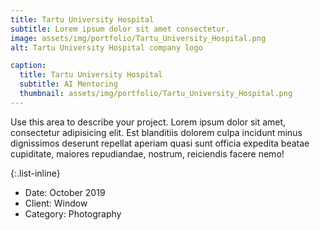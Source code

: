 ```yaml
---
title: Tartu University Hospital
subtitle: Lorem ipsum dolor sit amet consectetur.
image: assets/img/portfolio/Tartu_University_Hospital.png
alt: Tartu University Hospital company logo

caption:
  title: Tartu University Hospital
  subtitle: AI Mentoring
  thumbnail: assets/img/portfolio/Tartu_University_Hospital.png
---
```

Use this area to describe your project. Lorem ipsum dolor sit amet, consectetur adipisicing elit. Est blanditiis dolorem culpa incidunt minus dignissimos deserunt repellat aperiam quasi sunt officia expedita beatae cupiditate, maiores repudiandae, nostrum, reiciendis facere nemo!

{:.list-inline}
- Date: October 2019
- Client: Window
- Category: Photography


